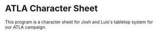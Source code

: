 # ATLA Character Sheet
This program is a character sheet for Josh and Luis's tabletop system for our ATLA campaign.
